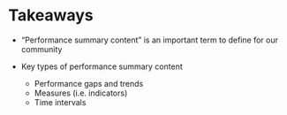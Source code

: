# Takeaways
* “Performance summary content” is an important term to define for our community

* Key types of performance summary content
    * Performance gaps and trends
    * Measures (i.e. indicators)
    * Time intervals
